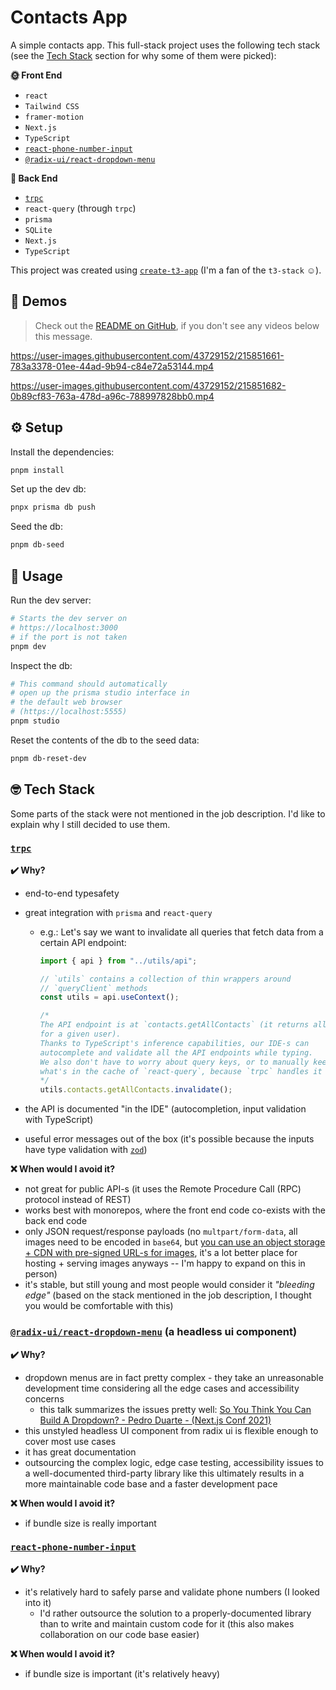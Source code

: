 # Contacts App

A simple contacts app. This full-stack project uses the following tech stack (see the [Tech Stack](#nerd_face-tech-stack) section for why some of them were picked):

**:sun_with_face: Front End**

- `react`
- `Tailwind CSS`
- `framer-motion`
- `Next.js`
- `TypeScript`
- [`react-phone-number-input`](#react-phone-number-input)
- [`@radix-ui/react-dropdown-menu`](#radix-uireact-dropdown-menu-a-headless-ui-component)

**:first_quarter_moon_with_face: Back End**

- [`trpc`](#trpc)
- `react-query` (through `trpc`)
- `prisma`
- `SQLite`
- `Next.js`
- `TypeScript`

This project was created using [`create-t3-app`](https://create.t3.gg/) (I'm a fan of the `t3-stack` :relaxed:).

## :movie_camera: Demos

> Check out the [README on GitHub](https://github.com/fulopkovacs/simple-contacts-app#movie_camera-demos), if you don't see any videos below this message.

https://user-images.githubusercontent.com/43729152/215851661-783a3378-01ee-44ad-9b94-c84e72a53144.mp4

https://user-images.githubusercontent.com/43729152/215851682-0b89cf83-763a-478d-a96c-788997828bb0.mp4

## :gear: Setup

Install the dependencies:

```bash
pnpm install
```

Set up the dev db:

```bash
pnpx prisma db push
```

Seed the db:

```bash
pnpm db-seed
```

## :bookmark_tabs: Usage

Run the dev server:

```bash
# Starts the dev server on
# https://localhost:3000
# if the port is not taken
pnpm dev
```

Inspect the db:

```bash
# This command should automatically
# open up the prisma studio interface in
# the default web browser
# (https://localhost:5555)
pnpm studio
```

Reset the contents of the db to the seed data:

```bash
pnpm db-reset-dev
```

## :nerd_face: Tech Stack

Some parts of the stack were not mentioned in the job description. I'd like to explain why I still decided to use them.

### [`trpc`](https://trpc.io)

**:heavy_check_mark: Why?**

- end-to-end typesafety
- great integration with `prisma` and `react-query`

  - e.g.: Let's say we want to invalidate all queries that fetch data from a certain API endpoint:

    ```typescript
    import { api } from "../utils/api";

    // `utils` contains a collection of thin wrappers around
    // `queryClient` methods
    const utils = api.useContext();

    /*
    The API endpoint is at `contacts.getAllContacts` (it returns all the contacts
    for a given user).
    Thanks to TypeScript's inference capabilities, our IDE-s can
    autocomplete and validate all the API endpoints while typing.
    We also don't have to worry about query keys, or to manually keep track
    what's in the cache of `react-query`, because `trpc` handles it all.
    */
    utils.contacts.getAllContacts.invalidate();
    ```

- the API is documented "in the IDE" (autocompletion, input validation with TypeScript)
- useful error messages out of the box (it's possible because the inputs have type validation with [`zod`](https://zod.dev/))

**:x: When would I avoid it?**

- not great for public API-s (it uses the Remote Procedure Call (RPC) protocol instead of REST)
- works best with monorepos, where the front end code co-exists with the back end code
- only JSON request/response payloads (no `multpart/form-data`, all images need to be encoded in `base64`, but [you can use an object storage + CDN with pre-signed URL-s for images](https://github.com/trpc/trpc/issues/1401#issuecomment-1047215657), it's a lot better place for hosting + serving images anyways -- I'm happy to expand on this in person)
- it's stable, but still young and most people would consider it _"bleeding edge"_ (based on the stack mentioned in the job description, I thought you would be comfortable with this)

### [`@radix-ui/react-dropdown-menu`](https://www.radix-ui.com/docs/primitives/components/dropdown-menu) (a headless ui component)

**:heavy_check_mark: Why?**

- dropdown menus are in fact pretty complex - they take an unreasonable development time considering all the edge cases and accessibility concerns
  - this talk summarizes the issues pretty well: [So You Think You Can Build A Dropdown? - Pedro Duarte - (Next.js Conf 2021)](https://www.youtube.com/watch?v=pcMYcjtWwVI&t=591s)
- this unstyled headless UI component from radix ui is flexible enough to cover most use cases
- it has great documentation
- outsourcing the complex logic, edge case testing, accessibility issues to a well-documented third-party library like this ultimately results in a more maintainable code base and a faster development pace

**:x: When would I avoid it?**

- if bundle size is really important

### [`react-phone-number-input`](https://catamphetamine.gitlab.io/react-phone-number-input/)

**:heavy_check_mark: Why?**

- it's relatively hard to safely parse and validate phone numbers (I looked into it)
  - I'd rather outsource the solution to a properly-documented library than to write and maintain custom code for it (this also makes collaboration on our code base easier)

**:x: When would I avoid it?**

- if bundle size is important (it's relatively heavy)
